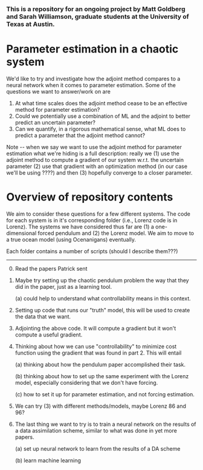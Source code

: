 ### This is a repository for an ongoing project by Matt Goldberg and Sarah Williamson, graduate students at the University of Texas at Austin. 

# Parameter estimation in a chaotic system 

We'd like to try and investigate how the adjoint method compares to a neural network when it comes to parameter estimation. Some of the questions we want to answer/work on are  

1. At what time scales does the adjoint method cease to be an effective method for parameter estimation? 
2. Could we potentially use a combination of ML and the adjoint to better predict an uncertain parameter?
3. Can we quantify, in a rigorous mathematical sense, what ML does to predict a parameter that the adjoint method cannot?

Note -- when we say we want to use the adjoint method for parameter estimation what we're hiding is a full description: really we (1) use the adjoint method to compute a gradient of our system w.r.t. the uncertain parameter (2) use that gradient with an optimization method (in our case we'll be using ????) and then (3) hopefully converge to a closer parameter. 

# Overview of repository contents

We aim to consider these questions for a few different systems. The code for each system is in it's corresponding folder (i.e., Lorenz code is in Lorenz). The systems we have considered thus far are (1) a one-dimensional forced pendulum and (2) the Lorenz model. We aim to move to a true ocean model (using Ocenanigans) eventually.

Each folder contains a number of scripts (should I describe them???)

-----------------

00. Read the papers Patrick sent

0. Maybe try setting up the chaotic pendulum problem the way that they did in the paper, just as a learning tool. 

    (a) could help to understand what controllability means in this context. 

1. Setting up code that runs our "truth" model, this will be used to create the data that we want. 

2. Adjointing the above code. It will compute a gradient but it won't compute a useful gradient.

3. Thinking about how we can use "controllability" to minimize cost function using the gradient that was found in part 2. This will entail 

    (a) thinking about how the pendulum paper accomplished their task. 
        
    (b) thinking about how to set up the same experiment with the Lorenz model, especially considering that we don't have forcing. 
        
    (c) how to set it up for parameter estimation, and not forcing estimation. 
        
 4. We can try (3) with different methods/models, maybe Lorenz 86 and 96? 
 
 5. The last thing we want to try is to train a neural network on the results of a data assimilation scheme, similar to what was done in yet more papers.
 
    (a) set up neural network to learn from the results of a DA scheme 
    
    (b) learn machine learning
